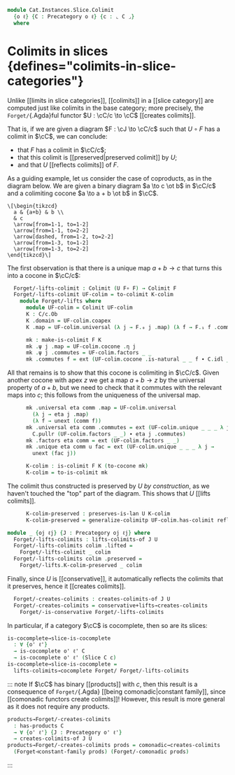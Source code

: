 <!--
```agda
open import Cat.Functor.Adjoint.Comonadic
open import Cat.Diagram.Colimit.Base
open import Cat.Functor.Conservative
open import Cat.Functor.Kan.Unique
open import Cat.Functor.Kan.Base
open import Cat.Diagram.Product
open import Cat.Instances.Slice
open import Cat.Prelude

import Cat.Reasoning

open lifts-colimit
open Functor
open /-Obj
open /-Hom
open _=>_
```
-->

```agda
module Cat.Instances.Slice.Colimit
  {o ℓ} {C : Precategory o ℓ} {c : ⌞ C ⌟}
  where
```

# Colimits in slices {defines="colimits-in-slice-categories"}

Unlike [[limits in slice categories]], [[colimits]] in a [[slice category]]
are computed just like colimits in the base category; more precisely,
the `Forget/`{.Agda}ful functor $U : \cC/c \to \cC$ [[creates colimits]].

That is, if we are given a diagram $F : \cJ \to \cC/c$ such that $U
\circ F$ has a colimit in $\cC$, we can conclude:

- that $F$ has a colimit in $\cC/c$;
- that this colimit is [[preserved|preserved colimit]] by $U$;
- and that $U$ [[reflects colimits]] of $F$.

<!--
```agda
private
  module C   = Cat.Reasoning C
  module C/c = Cat.Reasoning (Slice C c)

  U : Functor (Slice C c) C
  U = Forget/

module
  _ {o' ℓ'} {J : Precategory o' ℓ'} (F : Functor J (Slice C c))
  where
  open make-is-colimit

  private
    module J = Cat.Reasoning J
    module F = Functor F
```
-->

As a guiding example, let us consider the case of coproducts, as in the
diagram below. We are given a binary diagram $a \to c \ot b$ in $\cC/c$
and a colimiting cocone $a \to a + b \ot b$ in $\cC$.

~~~{.quiver}
\[\begin{tikzcd}
  a & {a+b} & b \\
  & c
  \arrow[from=1-1, to=1-2]
  \arrow[from=1-1, to=2-2]
  \arrow[dashed, from=1-2, to=2-2]
  \arrow[from=1-3, to=1-2]
  \arrow[from=1-3, to=2-2]
\end{tikzcd}\]
~~~

The first observation is that there is a unique map $a + b \to c$ that
turns this into a cocone in $\cC/c$:

```agda
  Forget/-lifts-colimit : Colimit (U F∘ F) → Colimit F
  Forget/-lifts-colimit UF-colim = to-colimit K-colim
    module Forget/-lifts where
      module UF-colim = Colimit UF-colim
      K : C/c.Ob
      K .domain = UF-colim.coapex
      K .map = UF-colim.universal (λ j → F.₀ j .map) (λ f → F.₁ f .commutes)

      mk : make-is-colimit F K
      mk .ψ j .map = UF-colim.cocone .η j
      mk .ψ j .commutes = UF-colim.factors _ _
      mk .commutes f = ext (UF-colim.cocone .is-natural _ _ f ∙ C.idl _)
```

All that remains is to show that this cocone is colimiting in $\cC/c$.
Given another cocone with apex $z$ we get a map $a + b \to z$ by the
universal property of $a + b$, but we need to check that it commutes
with the relevant maps into $c$; this follows from the uniqueness of
the universal map.

```agda
      mk .universal eta comm .map = UF-colim.universal
        (λ j → eta j .map)
        (λ f → unext (comm f))
      mk .universal eta comm .commutes = ext (UF-colim.unique _ _ _ λ j →
        C.pullr (UF-colim.factors _ _) ∙ eta j .commutes)
      mk .factors eta comm = ext (UF-colim.factors _ _)
      mk .unique eta comm u fac = ext (UF-colim.unique _ _ _ λ j →
        unext (fac j))

      K-colim : is-colimit F K (to-cocone mk)
      K-colim = to-is-colimit mk
```

The colimit thus constructed is preserved by $U$ *by construction*, as
we haven't touched the "top" part of the diagram. This shows that $U$
[[lifts colimits]].

```agda
      K-colim-preserved : preserves-is-lan U K-colim
      K-colim-preserved = generalize-colimitp UF-colim.has-colimit refl

module _ {oj ℓj} {J : Precategory oj ℓj} where
  Forget/-lifts-colimits : lifts-colimits-of J U
  Forget/-lifts-colimits colim .lifted =
    Forget/-lifts-colimit _ colim
  Forget/-lifts-colimits colim .preserved =
    Forget/-lifts.K-colim-preserved _ colim
```

Finally, since $U$ is [[conservative]], it automatically reflects the
colimits that it preserves, hence it [[creates colimits]].

```agda
  Forget/-creates-colimits : creates-colimits-of J U
  Forget/-creates-colimits = conservative+lifts→creates-colimits
    Forget/-is-conservative Forget/-lifts-colimits
```

In particular, if a category $\cC$ is cocomplete, then so are its slices:

```agda
is-cocomplete→slice-is-cocomplete
  : ∀ {o' ℓ'}
  → is-cocomplete o' ℓ' C
  → is-cocomplete o' ℓ' (Slice C c)
is-cocomplete→slice-is-cocomplete =
  lifts-colimits→cocomplete Forget/ Forget/-lifts-colimits
```

::: note
If $\cC$ has binary [[products]] with $c$, then this result is a consequence
of `Forget/`{.Agda} [[being comonadic|constant family]], since [[comonadic
functors create colimits]]! However, this result is more general as it
does not require any products.

```agda
products→Forget/-creates-colimits
  : has-products C
  → ∀ {o' ℓ'} {J : Precategory o' ℓ'}
  → creates-colimits-of J U
products→Forget/-creates-colimits prods = comonadic→creates-colimits
  (Forget⊣constant-family prods) (Forget/-comonadic prods)
```
:::

